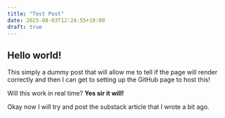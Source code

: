 ```yaml
---
title: "Test Post"
date: 2025-08-03T12:24:55+10:00
draft: true
---
```


## Hello world!

This simply a dummy post that will allow me to tell if the page will render 
correctly and then I can get to setting up the GitHub page to host this!

Will this work in real time? **Yes sir it will!**

Okay now I will try and post the substack article that I wrote a bit ago.
